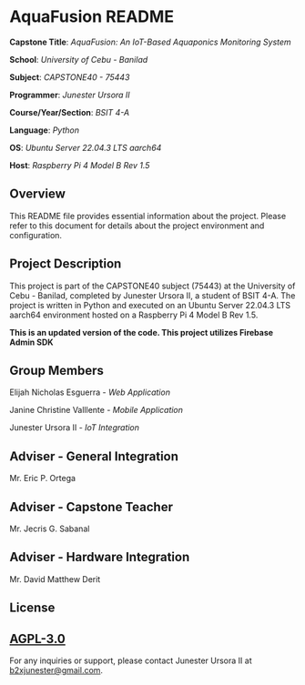# AquaFusion README

**Capstone Title**: *AquaFusion: An IoT-Based Aquaponics Monitoring System*

**School**: *University of Cebu - Banilad*

**Subject**: *CAPSTONE40 - 75443*

**Programmer**: *Junester Ursora II*

**Course/Year/Section**: *BSIT 4-A*

**Language**: *Python*

**OS**: *Ubuntu Server 22.04.3 LTS aarch64*

**Host**: *Raspberry Pi 4 Model B Rev 1.5*

## Overview

This README file provides essential information about the project. Please refer to this document for details about the project environment and configuration.

## Project Description

This project is part of the CAPSTONE40 subject (75443) at the University of Cebu - Banilad, completed by Junester Ursora II, a student of BSIT 4-A. The project is written in Python and executed on an Ubuntu Server 22.04.3 LTS aarch64 environment hosted on a Raspberry Pi 4 Model B Rev 1.5. 

**This is an updated version of the code. This project utilizes Firebase Admin SDK**

## Group Members 
Elijah Nicholas Esguerra - *Web Application*

Janine Christine Valllente - *Mobile Application*

Junester Ursora II - *IoT Integration*

## Adviser - General Integration
Mr. Eric P. Ortega

## Adviser - Capstone Teacher
Mr. Jecris G. Sabanal

## Adviser - Hardware Integration
Mr. David Matthew Derit

## License
[	AGPL-3.0](LICENSE)
---

For any inquiries or support, please contact Junester Ursora II at [b2xjunester@gmail.com](mailto:b2xjunester@gmail.com).
